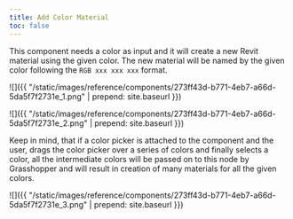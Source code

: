 ```yaml
---
title: Add Color Material
toc: false
---
```

<!-- obsolete -->

This component needs a color as input and it will create a new Revit material using the given color. The new material will be named by the given color following the `RGB xxx xxx xxx` format.

![]({{ "/static/images/reference/components/273ff43d-b771-4eb7-a66d-5da5f7f2731e_1.png" | prepend: site.baseurl }})


![]({{ "/static/images/reference/components/273ff43d-b771-4eb7-a66d-5da5f7f2731e_2.png" | prepend: site.baseurl }})

Keep in mind, that if a color picker is attached to the component and the user, drags the color picker over a series of colors and finally selects a color, all the intermediate colors will be passed on to this node by Grasshopper and will result in creation of many materials for all the given colors.

![]({{ "/static/images/reference/components/273ff43d-b771-4eb7-a66d-5da5f7f2731e_3.png" | prepend: site.baseurl }})